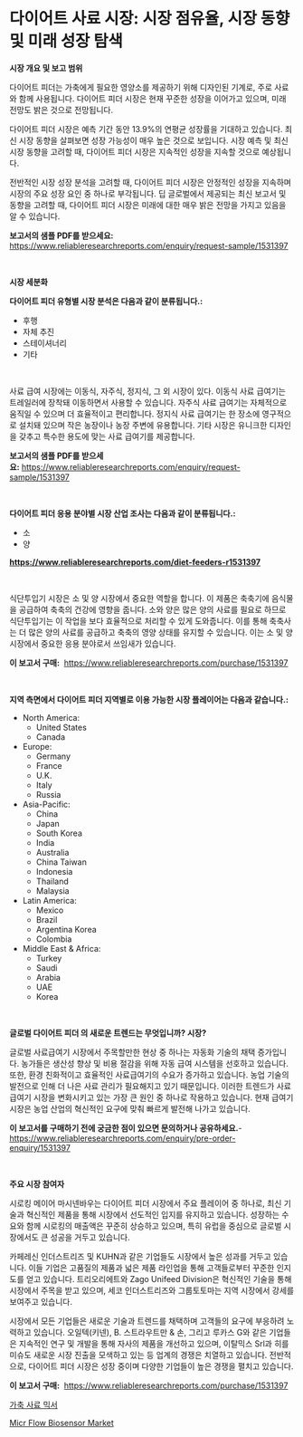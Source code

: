 <p><h1>다이어트 사료 시장: 시장 점유율, 시장 동향 및 미래 성장 탐색</h1></p><p><strong>시장 개요 및 보고 범위</strong></p>
<p><p>다이어트 피더는 가축에게 필요한 영양소를 제공하기 위해 디자인된 기계로, 주로 사료와 함께 사용됩니다. 다이어트 피더 시장은 현재 꾸준한 성장을 이어가고 있으며, 미래 전망도 밝은 것으로 전망됩니다. </p><p>다이어트 피더 시장은 예측 기간 동안 13.9%의 연평균 성장률을 기대하고 있습니다. 최신 시장 동향을 살펴보면 성장 가능성이 매우 높은 것으로 보입니다. 시장 예측 및 최신 시장 동향을 고려할 때, 다이어트 피더 시장은 지속적인 성장을 지속할 것으로 예상됩니다.</p><p>전반적인 시장 성장 분석을 고려할 때, 다이어트 피더 시장은 안정적인 성장을 지속하며 시장의 주요 성장 요인 중 하나로 부각됩니다. 딥 글로벌에서 제공되는 최신 보고서 및 동향을 고려할 때, 다이어트 피더 시장은 미래에 대한 매우 밝은 전망을 가지고 있음을 알 수 있습니다.</p></p>
<p><strong>보고서의 샘플 PDF를 받으세요:</strong> <a href="https://www.reliableresearchreports.com/enquiry/request-sample/1531397">https://www.reliableresearchreports.com/enquiry/request-sample/1531397</a></p>
<p>&nbsp;</p>
<p><strong>시장 세분화</strong></p>
<p><strong>다이어트 피더 유형별 시장 분석은 다음과 같이 분류됩니다.:</strong></p>
<p><ul><li>후행</li><li>자체 추진</li><li>스테이셔너리</li><li>기타</li></ul></p>
<p>&nbsp;</p>
<p><p>사료 급여 시장에는 이동식, 자주식, 정지식, 그 외 시장이 있다. 이동식 사료 급여기는 트레일러에 장착돼 이동하면서 사용할 수 있습니다. 자주식 사료 급여기는 자체적으로 움직일 수 있으며 더 효율적이고 편리합니다. 정지식 사료 급여기는 한 장소에 영구적으로 설치돼 있으며 작은 농장이나 농장 주변에 유용합니다. 기타 시장은 유니크한 디자인을 갖추고 특수한 용도에 맞는 사료 급여기를 제공합니다.</p></p>
<p><strong>보고서의 샘플 PDF를 받으세요:</strong>&nbsp;<a href="https://www.reliableresearchreports.com/enquiry/request-sample/1531397">https://www.reliableresearchreports.com/enquiry/request-sample/1531397</a></p>
<p>&nbsp;</p>
<p><strong> 다이어트 피더 응용 분야별 시장 산업 조사는 다음과 같이 분류됩니다.:</strong></p>
<p><ul><li>소</li><li>양</li></ul></p>
<p><strong><a href="https://www.reliableresearchreports.com/diet-feeders-r1531397">https://www.reliableresearchreports.com/diet-feeders-r1531397</a></strong></p>
<p>&nbsp;</p>
<p><p>식단투입기 시장은 소 및 양 시장에서 중요한 역할을 합니다. 이 제품은 축축기에 음식물을 공급하여 축축의 건강에 영향을 줍니다. 소와 양은 많은 양의 사료를 필요로 하므로 식단투입기는 이 작업을 보다 효율적으로 처리할 수 있게 도와줍니다. 이를 통해 축축사는 더 많은 양의 사료를 공급하고 축축의 영양 상태를 유지할 수 있습니다. 이는 소 및 양 시장에서 중요한 응용 분야로서 쓰임새가 있습니다.</p></p>
<p><strong>이 보고서 구매:</strong>&nbsp; <a href="https://www.reliableresearchreports.com/purchase/1531397">https://www.reliableresearchreports.com/purchase/1531397</a></p>
<p>&nbsp;</p>
<p><strong>지역 측면에서 다이어트 피더 지역별로 이용 가능한 시장 플레이어는 다음과 같습니다.:</strong></p>
<p><ul>
    <li>
        North America:
        <ul>
            <li>United States</li>
            <li>Canada</li>
        </ul>
    </li>
    <li>
        Europe:
        <ul>
            <li>Germany</li>
            <li>France</li>
            <li>U.K.</li>
            <li>Italy</li>
            <li>Russia</li>
        </ul>
    </li>
    <li>
        Asia-Pacific:
        <ul>
            <li>China</li>
            <li>Japan</li>
            <li>South Korea</li>
            <li>India</li>
            <li>Australia</li>
            <li>China Taiwan</li>
            <li>Indonesia</li>
            <li>Thailand</li>
            <li>Malaysia</li>
        </ul>
    </li>
    <li>
        Latin America:
        <ul>
            <li>Mexico</li>
            <li>Brazil</li>
            <li>Argentina Korea</li>
            <li>Colombia</li>
        </ul>
    </li>
    <li>
        Middle East & Africa:
        <ul>
            <li>Turkey</li>
            <li>Saudi</li>
            <li>Arabia</li>
            <li>UAE</li>
            <li>Korea</li>
        </ul>
    </li>
    </ul></p>
<p>&nbsp;</p>
<p><strong>글로벌 다이어트 피더 의 새로운 트렌드는 무엇입니까? 시장?</strong></p>
<p><p>글로벌 사료급여기 시장에서 주목할만한 현상 중 하나는 자동화 기술의 채택 증가입니다. 농가들은 생산성 향상 및 비용 절감을 위해 자동 급여 시스템을 선호하고 있습니다. 또한, 환경 친화적이고 효율적인 사료급여기의 수요가 증가하고 있습니다. 농업 기술의 발전으로 인해 더 나은 사료 관리가 필요해지고 있기 때문입니다. 이러한 트렌드가 사료급여기 시장을 변화시키고 있는 가장 큰 원인 중 하나로 작용하고 있습니다. 현재 급여기 시장은 농업 산업의 혁신적인 요구에 맞춰 빠르게 발전해 나가고 있습니다.</p></p>
<p><strong>이 보고서를 구매하기 전에 궁금한 점이 있으면 문의하거나 공유하세요.</strong>- <a href="https://www.reliableresearchreports.com/enquiry/pre-order-enquiry/1531397">https://www.reliableresearchreports.com/enquiry/pre-order-enquiry/1531397</a></p>
<p>&nbsp;</p>
<p><strong>주요 시장 참여자</strong></p>
<p><p>시로킹 메이어 마시넨바우는 다이어트 피더 시장에서 주요 플레이어 중 하나로, 최신 기술과 혁신적인 제품을 통해 시장에서 선도적인 입지를 유지하고 있습니다. 성장하는 수요와 함께 시로킹의 매출액은 꾸준히 상승하고 있으며, 특히 유럽을 중심으로 글로벌 시장에서도 큰 성공을 거두고 있습니다.</p><p>카페레신 인더스트리즈 및 KUHN과 같은 기업들도 시장에서 높은 성과를 거두고 있습니다. 이들 기업은 고품질의 제품과 넓은 제품 라인업을 통해 고객들로부터 꾸준한 인지도를 얻고 있습니다. 트리오리에트와 Zago Unifeed Division은 혁신적인 기술을 통해 시장에서 주목을 받고 있으며, 세코 인더스트리즈와 그룹토토마는 지역 시장에서 강세를 보여주고 있습니다.</p><p>시장에서 모든 기업들은 새로운 기술과 트렌드를 채택하며 고객들의 요구에 부응하려 노력하고 있습니다. 오일텍(키넨), B. 스트라우트만 & 손, 그리고 루카스 G와 같은 기업들은 지속적인 연구 및 개발을 통해 자사의 제품을 개선하고 있으며, 이탈믹스 Srl과 히를 미슈도 새로운 시장 진출을 모색하고 있는 등 업계의 경쟁은 치열하고 있습니다. 전반적으로, 다이어트 피더 시장은 성장 중이며 다양한 기업들이 높은 경쟁을 펼치고 있습니다.</p></p>
<p><strong>이 보고서 구매:</strong>&nbsp;&nbsp;<a href="https://www.reliableresearchreports.com/purchase/1531397">https://www.reliableresearchreports.com/purchase/1531397</a></p>
<p><p><a href="https://github.com/JonHarrtis67676y/Market-Research-Report-List-1/blob/main/479133721817.md">가축 사료 믹서</a></p><p><a href="https://github.com/nancykennedykellievqfqt2/Market-Research-Report-List-2/blob/main/micr-flow-biosensor-market.md">Micr Flow Biosensor Market</a></p></p>